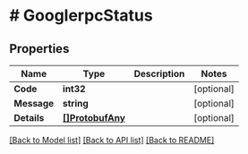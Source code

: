 # # GooglerpcStatus


## Properties 


Name | Type | Description | Notes
------------ | ------------- | ------------- | -------------
**Code**| **int32** |   | [optional]
**Message**| **string** |   | [optional]
**Details**| [**[]ProtobufAny**](ProtobufAny.md) |   | [optional]


[[Back to Model list]](../../README.md#models) [[Back to API list]](../../README.md#endpoints) [[Back to README]](../../README.md)

